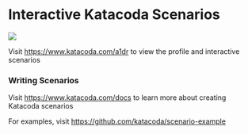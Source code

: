 # Interactive Katacoda Scenarios

[![](http://shields.katacoda.com/katacoda/a1dr/count.svg)](https://www.katacoda.com/a1dr "Get your profile on Katacoda.com")

Visit https://www.katacoda.com/a1dr to view the profile and interactive scenarios

### Writing Scenarios
Visit https://www.katacoda.com/docs to learn more about creating Katacoda scenarios

For examples, visit https://github.com/katacoda/scenario-example
